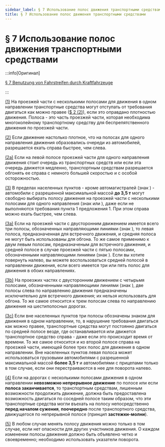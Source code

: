 ```yaml
---
sidebar_label: § 7 Использование полос движения транспортными средствами
title: § 7 Использование полос движения транспортными средствами
---
```


<VerifiedTranslationIcon />

# § 7 Использование полос движения транспортными средствами

:::info[Оригинал]

[§ 7 Benutzung von Fahrstreifen durch Kraftfahrzeuge](https://www.gesetze-im-internet.de/stvo_2013/__7.html)

:::

<span id="1">[(1)](#1)</span> На проезжей части с несколькими полосами для движения в одном направлении транспортные
средства могут отступать от требования двигаться как можно правее ([$ 2 (2)](/docs/general-traffic-rules/road-use-vehicles#2v)), если это оправдано
плотностью движения. Полоса - это часть проезжей части, которая необходима многоколейному
транспортному средству для беспрепятственного движения по проезжей части.


<span id="2">[(2)](#2)</span> Если движение настолько плотное, что на полосах для одного направления движения образовались очереди из
автомобилей, разрешается ехать справа быстрее, чем слева.


<span id="2a">[(2a)](#2a)</span> Если на левой полосе проезжей части для одного направления движения стоит очередь из транспортных
средств или если эта очередь движется медленно, транспортным средствам разрешается обгонять ее справа с немного большей скоростью и с особой осторожностью.


<span id="3">[(3)](#3)</span> В пределах населенных пунктов - кроме автомагистралей (знак <TrafficSign sign="330.1" />) - автомобили с разрешенной
максимальной массой **до 3,5 т** могут свободно выбирать полосу движения на проезжей части с
несколькими полосами для одного направления (знак <TrafficSign sign="296" /> или <TrafficSign sign="340" />), даже если не
выполняются требования пункта 1 предложения 1. При этом справа можно ехать быстрее, чем слева.


<span id="3a">[(3a)](#3a)</span> Если на проезжей части с двусторонним движением имеется вcего три полосы, обозначенных направляющими линиями (знак <TrafficSign sign="340" />), то левая полоса, предназначенная для встречного движения, и средняя полоса не
могут быть использованы для обгона. То же самое применимо к двум левым полосам, предназначеным
для встречного движения, и средней полосе в случае проезжей части с пятью полосами, обозначенными направляющими линиями (знак <TrafficSign sign="340" />). Если вы хотите повернуть налево, вы можете
воспользоваться средней полосой в направлении движения, если всего имеется три или пять полос
для движения в обоих направлениях.


<span id="3b">[(3b)](#3b)</span> На проезжих частях с двусторонним движением с четырьмя полосами, 
обозначенными направляющими линиями (знак <TrafficSign sign="340" />), две полосы слева по направлению 
движения предназначены исключительно для встречного движения; их нельзя использовать для обгона. 
То же самое относится к трем полосам слева по направлению движения на шестиполосных дорогах.


<span id="3c">[(3c)](#3c)</span> Если вне населенных пунктов три полосы обозначены знаком <TrafficSign sign="340" />
для движения в одном направлении, то, в нарушение требования двигаться как можно правее, транспортные средства могут
постоянно двигаться по средней полосе везде, где останавливается или движется транспортное
средство справа - даже если это происходит время от времени. То же самое относится и ко второй полосе
справа на проезжей части, имеющей более трех полос для движения в одном направлении. Вне населенных пунктов 
левая полоса может использоваться грузовыми автомобилями с разрешенной максимальной массой **более 3,5 т** и автомобилями с прицепами
только в том случае, если они перестраиваются в нее для поворота налево.


<span id="4">[(4)](#4)</span> Если на дорогах с несколькими полосами движения в одном направлении **невозможно
непрерывное движение** по полосе или если **полоса заканчивается**, то транспортным средствам,
лишенным возможности продолжить движение, должна быть предоставлена возможность двигаться по соседней полосе
таким образом, что эти транспортные средства могли въехать на полосу непосредственно **перед
началом сужения**, **поочередно** после транспортного средства, движущегося по непрерывной полосе
(принцип **застежки-молни**).


<span id="5">[(5)](#5)</span> В любом случае менять полосу движения можно только в том случае, если нет опасности для
других участников движения. О каждом изменении полосы движения должно быть объявлено четко
и своевременно; необходимо использовать указатели поворота.
